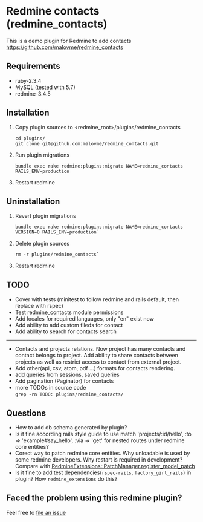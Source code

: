 # Redmine contacts (redmine_contacts)

This is a demo plugin for Redmine to add contacts
https://github.com/malovme/redmine_contacts

## Requirements

* ruby-2.3.4
* MySQL (tested with 5.7)
* redmine-3.4.5

## Installation

1. Copy plugin sources to <redmine_root>/plugins/redmine_contacts
    ```
    cd plugins/
    git clone git@github.com:malovme/redmine_contacts.git
    ```
2. Run plugin migrations
    ```
    bundle exec rake redmine:plugins:migrate NAME=redmine_contacts RAILS_ENV=production
    ```
3. Restart redmine

## Uninstallation

1. Revert plugin migrations
    ```
    bundle exec rake redmine:plugins:migrate NAME=redmine_contacts VERSION=0 RAILS_ENV=production`
    ```
2. Delete plugin sources  
    ```
    rm -r plugins/redmine_contacts`
    ```
3. Restart redmine

## TODO

* Cover with tests (minitest to follow redmine and rails default, then replace with rspec)
* Test redmine_contacts module permissions
* Add locales for required languages, only "en" exist now
* Add ability to add custom fileds for contact
* Add ability to search for contacts search
___

* Contacts and projects relations. Now project has many contacts and contact belongs to project.
  Add ability to share contacts between projects as well as restrict access to contact from external project.
* Add other(api, csv, atom, pdf ...) formats for contacts rendering.
* add queries from sessions, saved queries
* Add pagination (Paginator) for contacts
* more TODOs in source code  
  `grep -rn TODO: plugins/redmine_contacts/`

## Questions

* How to add db schema generated by plugin?
* Is it fine according rails style guide to use
    match 'projects/:id/hello', :to => 'example#say_hello', :via => 'get'
  for nested routes under redmine core entities?
* Corect way to patch redmine core entities. Why unloadable is used by some redmine developers. 
Why restart is required in development? Compare with [RedmineExtensions::PatchManager.register_model_patch](https://github.com/easyredmine/redmine_extensions/blob/05c5f75b5e831d99ee1fd9d337a61cc6242bb6a5/lib/redmine_extensions/patch_manager.rb#L119)
* Is it fine to add test dependencies(`rspec-rails`, `factory_girl_rails`) in plugin? How `redmine_extensions` do this?

## Faced the problem using this redmine plugin?

Feel free to [file an issue](https://github.com/malovme/redmine_contacts/issues)